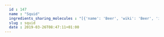 ```yaml
---
  id : 147
  name : "Squid"
  ingredients_sharing_molecules : "[{'name': 'Beer', 'wiki': 'Beer', 'id': 9, 'category': 'Beverage Alcoholic', 'common_molecules': [26334, 1146, 644104, 8027, 6561, 7976, 19310, 11005, 12232, 798, 996, 1130, 22201, 14514, 10823, 402, 26808, 878, 1049, 7284]}, {'name': 'Coffee', 'wiki': 'Coffee', 'id': 46, 'category': 'Beverage Caffeinated', 'common_molecules': [26334, 1146, 644104, 8027, 6561, 7976, 19310, 12232, 798, 996, 1130, 6736, 22201, 14514, 10823, 402, 26808, 878, 1049, 7284]}, {'name': 'Rice', 'wiki': 'Rice', 'id': 55, 'category': 'Cereal', 'common_molecules': [1146, 644104, 79803, 6561, 7976, 11005, 12232, 798, 996, 1130, 14514, 6736, 22201, 402, 8027, 26808, 878, 1049, 7284]}, {'name': 'Cocoa', 'wiki': 'Theobroma_cacao', 'id': 283, 'category': 'Seed', 'common_molecules': [26334, 1146, 644104, 79803, 6561, 7976, 19310, 11005, 12232, 798, 996, 22201, 14514, 8027, 26808, 878, 1049, 7284]}, {'name': 'Tea', 'wiki': 'Tea', 'id': 310, 'category': 'Plant', 'common_molecules': [26334, 7976, 8027, 6561, 11005, 644104, 798, 996, 1130, 6736, 22201, 14514, 10823, 79803, 26808, 878, 1049, 7284]}]"
  slug : squid
  date : 2019-03-26T08:47:11+01:00
---
```



